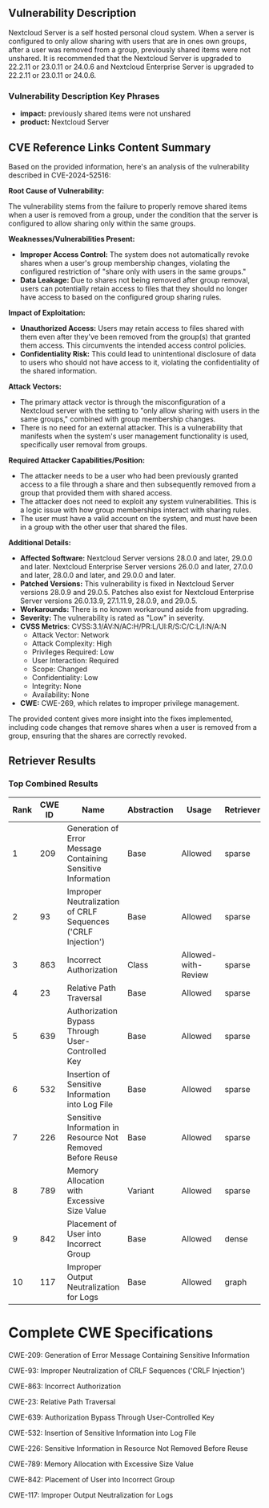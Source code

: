 ## Vulnerability Description
Nextcloud Server is a self hosted personal cloud system. When a server is configured to only allow sharing with users that are in ones own groups, after a user was removed from a group, previously shared items were not unshared. It is recommended that the Nextcloud Server is upgraded to 22.2.11 or 23.0.11 or 24.0.6 and Nextcloud Enterprise Server is upgraded to 22.2.11 or 23.0.11 or 24.0.6.

### Vulnerability Description Key Phrases
- **impact:** previously shared items were not unshared
- **product:** Nextcloud Server

## CVE Reference Links Content Summary
Based on the provided information, here's an analysis of the vulnerability described in CVE-2024-52516:

**Root Cause of Vulnerability:**

The vulnerability stems from the failure to properly remove shared items when a user is removed from a group, under the condition that the server is configured to allow sharing only within the same groups.

**Weaknesses/Vulnerabilities Present:**

*   **Improper Access Control:** The system does not automatically revoke shares when a user's group membership changes, violating the configured restriction of "share only with users in the same groups."
*   **Data Leakage:** Due to shares not being removed after group removal, users can potentially retain access to files that they should no longer have access to based on the configured group sharing rules.

**Impact of Exploitation:**

*   **Unauthorized Access:** Users may retain access to files shared with them even after they've been removed from the group(s) that granted them access. This circumvents the intended access control policies.
*   **Confidentiality Risk:** This could lead to unintentional disclosure of data to users who should not have access to it, violating the confidentiality of the shared information.

**Attack Vectors:**

*   The primary attack vector is through the misconfiguration of a Nextcloud server with the setting to "only allow sharing with users in the same groups," combined with group membership changes.
*   There is no need for an external attacker. This is a vulnerability that manifests when the system's user management functionality is used, specifically user removal from groups.

**Required Attacker Capabilities/Position:**

*   The attacker needs to be a user who had been previously granted access to a file through a share and then subsequently removed from a group that provided them with shared access.
*   The attacker does not need to exploit any system vulnerabilities. This is a logic issue with how group memberships interact with sharing rules.
*   The user must have a valid account on the system, and must have been in a group with the other user that shared the files.

**Additional Details:**

*   **Affected Software:** Nextcloud Server versions 28.0.0 and later, 29.0.0 and later. Nextcloud Enterprise Server versions 26.0.0 and later, 27.0.0 and later, 28.0.0 and later, and 29.0.0 and later.
*   **Patched Versions:** This vulnerability is fixed in Nextcloud Server versions 28.0.9 and 29.0.5. Patches also exist for Nextcloud Enterprise Server versions 26.0.13.9, 27.1.11.9, 28.0.9, and 29.0.5.
*   **Workarounds:** There is no known workaround aside from upgrading.
*   **Severity:** The vulnerability is rated as "Low" in severity.
*  **CVSS Metrics**: CVSS:3.1/AV:N/AC:H/PR:L/UI:R/S:C/C:L/I:N/A:N
    *   Attack Vector: Network
    *   Attack Complexity: High
    *   Privileges Required: Low
    *   User Interaction: Required
    *   Scope: Changed
    *   Confidentiality: Low
    *   Integrity: None
    *   Availability: None
*   **CWE:** CWE-269, which relates to improper privilege management.

The provided content gives more insight into the fixes implemented, including code changes that remove shares when a user is removed from a group, ensuring that the shares are correctly revoked.

## Retriever Results

### Top Combined Results

| Rank | CWE ID | Name | Abstraction | Usage  | Retrievers | Individual Scores |
|------|--------|------|-------------|-------|------------|-------------------|
| 1 | 209 | Generation of Error Message Containing Sensitive Information | Base | Allowed | sparse | 0.172 |
| 2 | 93 | Improper Neutralization of CRLF Sequences ('CRLF Injection') | Base | Allowed | sparse | 0.159 |
| 3 | 863 | Incorrect Authorization | Class | Allowed-with-Review | sparse | 0.155 |
| 4 | 23 | Relative Path Traversal | Base | Allowed | sparse | 0.152 |
| 5 | 639 | Authorization Bypass Through User-Controlled Key | Base | Allowed | sparse | 0.151 |
| 6 | 532 | Insertion of Sensitive Information into Log File | Base | Allowed | sparse | 0.150 |
| 7 | 226 | Sensitive Information in Resource Not Removed Before Reuse | Base | Allowed | sparse | 0.150 |
| 8 | 789 | Memory Allocation with Excessive Size Value | Variant | Allowed | sparse | 0.143 |
| 9 | 842 | Placement of User into Incorrect Group | Base | Allowed | dense | 0.334 |
| 10 | 117 | Improper Output Neutralization for Logs | Base | Allowed | graph | 0.002 |



# Complete CWE Specifications

CWE-209: Generation of Error Message Containing Sensitive Information

CWE-93: Improper Neutralization of CRLF Sequences ('CRLF Injection')

CWE-863: Incorrect Authorization

CWE-23: Relative Path Traversal

CWE-639: Authorization Bypass Through User-Controlled Key

CWE-532: Insertion of Sensitive Information into Log File

CWE-226: Sensitive Information in Resource Not Removed Before Reuse

CWE-789: Memory Allocation with Excessive Size Value

CWE-842: Placement of User into Incorrect Group

CWE-117: Improper Output Neutralization for Logs